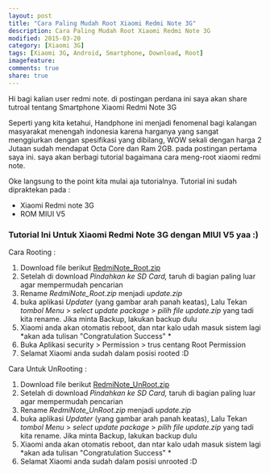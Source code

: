 ```yaml
---
layout: post
title: "Cara Paling Mudah Root Xiaomi Redmi Note 3G"
description: Cara Paling Mudah Root Xiaomi Redmi Note 3G
modified: 2015-03-20
category: [Xiaomi 3G]
tags: [Xiaomi 3G, Android, Smartphone, Download, Root]
imagefeature: 
comments: true
share: true
---
```

Hi bagi kalian user redmi note. di postingan perdana ini saya akan share tutroal tentang Smartphone Xiaomi Redmi Note 3G 

Seperti yang kita ketahui, Handphone ini menjadi fenomenal bagi kalangan masyarakat menengah indonesia karena harganya yang sangat menggiurkan dengan spesifikasi yang dibilang, WOW sekali dengan harga 2 Jutaan sudah mendapat Octa Core dan Ram 2GB. pada postingan pertama saya ini. saya akan berbagi tutorial bagaimana cara meng-root xiaomi redmi note.
  
Oke langsung to the point kita mulai aja tutorialnya.
 Tutorial ini sudah dipraktekan pada :
 * Xiaomi Redmi note 3G
 * ROM MIUI V5
 
 ### Tutorial Ini Untuk Xiaomi Redmi Note 3G dengan MIUI V5 yaa :)

Cara Rooting :
1. Download file berikut [RedmiNote_Root.zip](https://app.box.com/s/gbyhlu06sdxo7qhw33h8n4bcg7bh9xxf)
2. Setelah di download *Pindahkan ke SD Card,* taruh di bagian paling luar agar mempermudah pencarian
3. Rename *RedmiNote_Root.zip* menjadi *update.zip*
4. buka aplikasi *Updater* (yang gambar arah panah keatas), Lalu Tekan *tombol Menu* > *select update package* > *pilih file update.zip* yang tadi kita rename. Jika minta Backup, lakukan backup dulu
5. Xiaomi anda akan otomatis reboot, dan ntar kalo udah masuk sistem lagi *akan ada tulisan "Congratulation Success" *
6. Buka Aplikasi security > Permission > trus centang Root Permission
7. Selamat Xiaomi anda sudah dalam posisi rooted :D

Cara Untuk UnRooting :
1. Download file berikut [RedmiNote_UnRoot.zip](https://app.box.com/s/b60ras31emtdjl1scquuo2p4uq1mxi9t)
2. Setelah di download *Pindahkan ke SD Card,* taruh di bagian paling luar agar mempermudah pencarian
3. Rename *RedmiNote_UnRoot.zip* menjadi *update.zip*
4. buka aplikasi *Updater* (yang gambar arah panah keatas), Lalu Tekan *tombol Menu* > *select update package* > *pilih file update.zip* yang tadi kita rename. Jika minta Backup, lakukan backup dulu
5. Xiaomi anda akan otomatis reboot, dan ntar kalo udah masuk sistem lagi *akan ada tulisan "Congratulation Success" *
6. Selamat Xiaomi anda sudah dalam posisi unrooted :D

 
 